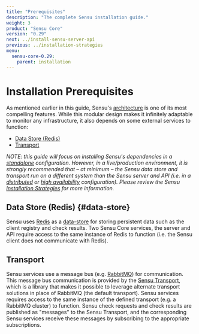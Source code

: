 ```yaml
---
title: "Prerequisites"
description: "The complete Sensu installation guide."
weight: 3
product: "Sensu Core"
version: "0.29"
next: ../install-sensu-server-api
previous: ../installation-strategies
menu:
  sensu-core-0.29:
    parent: installation
---
```


# Installation Prerequisites

As mentioned earlier in this guide, Sensu's [architecture][1] is one
of its most compelling features. While this modular design makes it infinitely
adaptable to monitor any infrastructure, it also depends on some external
services to function:

- [Data Store (Redis)](#data-store)
- [Transport](#transport)

_NOTE: this guide will focus on installing Sensu's dependencies in a
[standalone][2] configuration. However, in a live/production environment, it is
strongly recommended that &ndash; at minimum &ndash; the Sensu data store and
transport run on a different system than the Sensu server and API (i.e. in a
[distributed][3] or [high availability][4] configuration). Please review the
Sensu [Installation Strategies][5] for more information._

## Data Store (Redis) {#data-store}

Sensu uses [Redis][6] as a [data-store][7] for storing persistent data such as the
client registry and check results. Two Sensu Core services, the server and API
require access to the same instance of Redis to function (i.e. the Sensu client
does not communicate with Redis).

## Transport

Sensu services use a message bus (e.g. [RabbitMQ][8]) for communication. This
message bus communication is provided by the [Sensu Transport][9], which is a
library that makes it possible to leverage alternate transport solutions in
place of RabbitMQ (the default transport). Sensu services requires access to the
same instance of the defined transport (e.g. a RabbitMQ cluster) to  function.
Sensu check requests and check results are published as "messages" to  the Sensu
Transport, and the corresponding Sensu services receive these messages  by
subscribing to the appropriate subscriptions.


[1]:  ../../overview/architecture
[2]:  ../installation-strategies/#standalone
[3]:  ../installation-strategies/#distributed
[4]:  ../installation-strategies/#high-availability
[5]:  ../installation-strategies
[6]:  http://redis.io
[7]:  ../../reference/data-store
[8]:  ../../reference/rabbitmq
[9]:  ../../reference/transport